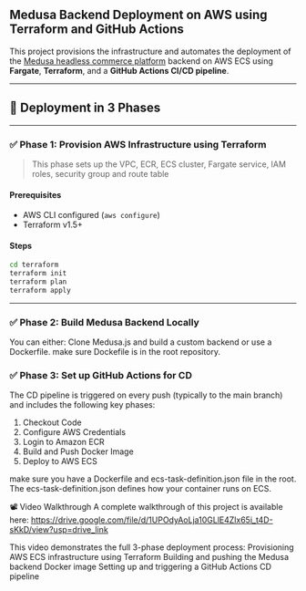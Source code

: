 ## Medusa Backend Deployment on AWS using Terraform and GitHub Actions

This project provisions the infrastructure and automates the deployment of the [Medusa headless commerce platform](https://docs.medusajs.com/) backend on AWS ECS using **Fargate**, **Terraform**, and a **GitHub Actions CI/CD pipeline**.

---

## 🚀 Deployment in 3 Phases

---

### ✅ Phase 1: Provision AWS Infrastructure using Terraform

> This phase sets up the VPC, ECR, ECS cluster, Fargate service, IAM roles, security group and route table

#### Prerequisites

- AWS CLI configured (`aws configure`)
- Terraform v1.5+

#### Steps

```bash
cd terraform
terraform init
terraform plan
terraform apply

```

---

### ✅ Phase 2: Build Medusa Backend Locally

You can either:
Clone Medusa.js and build a custom backend or use a Dockerfile. make sure Dockefile is in the root repository.

### ✅ Phase 3: Set up GitHub Actions for CD

The CD pipeline is triggered on every push (typically to the main branch) and includes the following key phases:

1. Checkout Code
2. Configure AWS Credentials
3. Login to Amazon ECR
4. Build and Push Docker Image
5. Deploy to AWS ECS

make sure you have a Dockerfile and ecs-task-definition.json file in the root. The ecs-task-definition.json defines how your container runs on ECS.

📽️ Video Walkthrough
A complete walkthrough of this project is available here:
https://drive.google.com/file/d/1UPOdyAoLja10GLlE4Zlx65i_t4D-sKkD/view?usp=drive_link

This video demonstrates the full 3-phase deployment process:
Provisioning AWS ECS infrastructure using Terraform
Building and pushing the Medusa backend Docker image
Setting up and triggering a GitHub Actions CD pipeline

